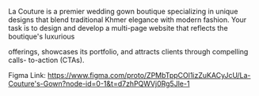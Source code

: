 La Couture is a premier wedding gown boutique specializing in unique designs
that blend traditional Khmer elegance with modern fashion. Your task is to
design and develop a multi-page website that reflects the boutique's luxurious

offerings, showcases its portfolio, and attracts clients through compelling calls-
to-action (CTAs).

Figma Link: https://www.figma.com/proto/ZPMbTppCOl1izZuKACyJcU/La-Couture's-Gown?node-id=0-1&t=d7zhPQWVj0Rg5Jle-1  
